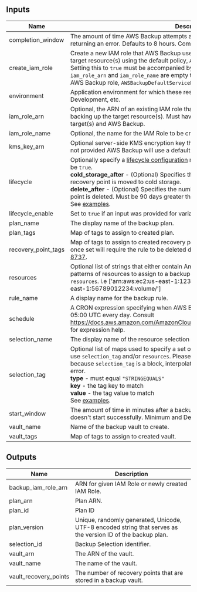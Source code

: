 ## Inputs

| Name | Description | Type | Default | Required |
|------|-------------|:----:|:-----:|:-----:|
| completion\_window | The amount of time AWS Backup attempts a backup before canceling the job and returning an error. Defaults to 8 hours. Completion windows only apply to EFS backups. | string | `"480"` | no |
| create\_iam\_role | Create a new IAM role that AWS Backup uses to authenticate when backing up the target resource(s) using the default policy, `AWSBackupServiceRolePolicyForBackup`. Setting this to `true` must be accompanied by `iam_role_name`. If this is `false` and both `iam_role_arn` and `iam_role_name` are empty the module will attempt to use the default AWS Backup role, `AWSBackupDefaultServiceRole`. | string | `"false"` | no |
| environment | Application environment for which these resources are being created, e.g. Production, Development, etc. | string | `"Development"` | no |
| iam\_role\_arn | Optional, the ARN of an existing IAM role that AWS Backup uses to authenticate when backing up the target resource(s). Must have the appropriate permissions for the target(s) and AWS Backup. | string | `""` | no |
| iam\_role\_name | Optional, the name for the IAM Role to be created if setting `create_iam_role` to `true`. | string | `""` | no |
| kms\_key\_arn | Optional server-side KMS encryption key that is used to protect your backups. If this is not provided AWS Backup will use a default aws:kms key for this service. | string | `""` | no |
| lifecycle | Optionally specify a [lifecycle configuration](https://www.terraform.io/docs/providers/aws/r/backup_plan.html#lifecycle-arguments) map for the backup. `lifecycle_enable` must be `true`.<br>     **cold_storage_after** - (Optional) Specifies the number of days after creation that a recovery point is moved to cold storage.<br>     **delete_after** - (Optional) Specifies the number of days after creation that a recovery point is deleted. Must be 90 days greater than cold_storage_after.<br>     See [examples](./examples). | map | `<map>` | no |
| lifecycle\_enable | Set to `true` if an input was provided for variable `lifecycle`. | string | `"false"` | no |
| plan\_name | The display name of the backup plan. | string | n/a | yes |
| plan\_tags | Map of tags to assign to created plan. | map | `<map>` | no |
| recovery\_point\_tags | Map of tags to assign to created recovery points. Note that changes to this variable once set will require the rule to be deleted due to Terraform providers issues [8431](https://github.com/terraform-providers/terraform-provider-aws/issues/8431) and [8737](https://github.com/terraform-providers/terraform-provider-aws/issues/8737). | map | `<map>` | no |
| resources | Optional list of strings that either contain Amazon Resource Names (ARNs) or match patterns of resources to assign to a backup plan. Must use `selection_tag` and/or `resources`. i.e ['arn:aws:ec2:us-east-1:123456789012:volume/','arn:aws:ec2:us-east-1:56789012234:volume/'] | list | `<list>` | no |
| rule\_name | A display name for the backup rule. | string | n/a | yes |
| schedule | A CRON expression specifying when AWS Backup initiates a backup job. Default is 05:00 UTC every day. Consult https://docs.aws.amazon.com/AmazonCloudWatch/latest/events/ScheduledEvents.html for expression help. | string | `"cron(0 5 ? * * *)"` | no |
| selection\_name | The display name of the resource selection document. | string | n/a | yes |
| selection\_tag | Optional list of maps used to specify a set of resources to assign to a backup plan. Must use `selection_tag` and/or `resources`. Please note that due to Terraform limitations, because `selection_tag` is a block, interpolations inside a given list may result in an error.<br>     **type** - must equal `"STRINGEQUALS"`<br>     **key** - the tag key to match<br>     **value** - the tag value to match<br>     See [examples](./examples). | list | `<list>` | no |
| start\_window | The amount of time in minutes after a backup is scheduled before a job is canceled if it doesn't start successfully. Minimum and Default value is 60. Max is 720 (12 Hours). | string | `"60"` | no |
| vault\_name | Name of the backup vault to create. | string | n/a | yes |
| vault\_tags | Map of tags to assign to created vault. | map | `<map>` | no |

## Outputs

| Name | Description |
|------|-------------|
| backup\_iam\_role\_arn | ARN for given IAM Role or newly created IAM Role. |
| plan\_arn | Plan ARN. |
| plan\_id | Plan ID |
| plan\_version | Unique, randomly generated, Unicode, UTF-8 encoded string that serves as the version ID of the backup plan. |
| selection\_id | Backup Selection identifier. |
| vault\_arn | The ARN of the vault. |
| vault\_name | The name of the vault. |
| vault\_recovery\_points | The number of recovery points that are stored in a backup vault. |

